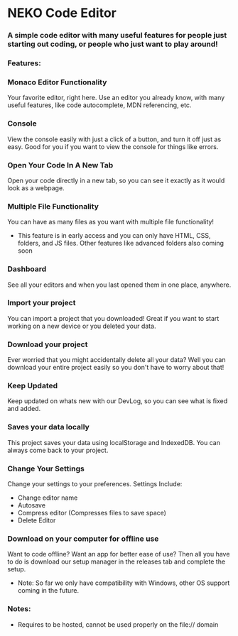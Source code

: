 # NEKO Code Editor

### A simple code editor with many useful features for people just starting out coding, or people who just want to play around!

### Features:

### Monaco Editor Functionality

Your favorite editor, right here. Use an editor you already know, with many useful features, like code autocomplete, MDN referencing, etc.

### Console

View the console easily with just a click of a button, and turn it off just as easy. Good for you if you want to view the console for things like errors.

### Open Your Code In A New Tab

Open your code directly in a new tab, so you can see it exactly as it would look as a webpage.

### Multiple File Functionality

You can have as many files as you want with multiple file functionality!

  * This feature is in early access and you can only have HTML, CSS, folders, and JS files. Other features like advanced folders also coming soon

### Dashboard

See all your editors and when you last opened them in one place, anywhere.

### Import your project

You can import a project that you downloaded! Great if you want to start working on a new device or you deleted your data.

### Download your project

Ever worried that you might accidentally delete all your data? Well you can download your entire project easily so you don't have to worry about that!

### Keep Updated

Keep updated on whats new with our DevLog, so you can see what is fixed and added.

### Saves your data locally

This project saves your data using localStorage and IndexedDB. You can always come back to your project.

### Change Your Settings

Change your settings to your preferences. Settings Include:
  * Change editor name
  * Autosave
  * Compress editor (Compresses files to save space)
  * Delete Editor

### Download on your computer for offline use

Want to code offline? Want an app for better ease of use? Then all you have to do is download our setup manager in the releases tab and complete the setup.

 * Note: So far we only have compatibility with Windows, other OS support coming in the future.
  
  ### Notes:
  
   * Requires to be hosted, cannot be used properly on the file:// domain

